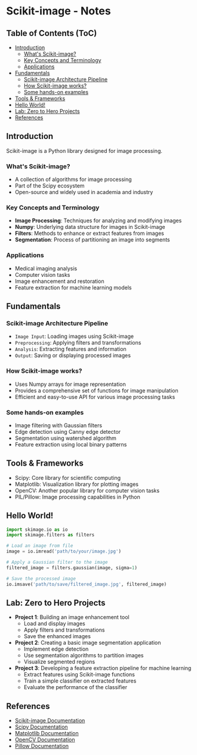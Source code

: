 # Scikit-image - Notes

## Table of Contents (ToC)
  - [Introduction](#introduction)
    - [What's Scikit-image?](#whats-scikit-image)
    - [Key Concepts and Terminology](#key-concepts-and-terminology)
    - [Applications](#applications)
  - [Fundamentals](#fundamentals)
    - [Scikit-image Architecture Pipeline](#scikit-image-architecture-pipeline)
    - [How Scikit-image works?](#how-scikit-image-works)
    - [Some hands-on examples](#some-hands-on-examples)
  - [Tools \& Frameworks](#tools--frameworks)
  - [Hello World!](#hello-world)
  - [Lab: Zero to Hero Projects](#lab-zero-to-hero-projects)
  - [References](#references)

## Introduction
Scikit-image is a Python library designed for image processing.

### What's Scikit-image?
- A collection of algorithms for image processing
- Part of the Scipy ecosystem
- Open-source and widely used in academia and industry

### Key Concepts and Terminology
- **Image Processing**: Techniques for analyzing and modifying images
- **Numpy**: Underlying data structure for images in Scikit-image
- **Filters**: Methods to enhance or extract features from images
- **Segmentation**: Process of partitioning an image into segments

### Applications
- Medical imaging analysis
- Computer vision tasks
- Image enhancement and restoration
- Feature extraction for machine learning models

## Fundamentals

### Scikit-image Architecture Pipeline
- `Image Input`: Loading images using Scikit-image
- `Preprocessing`: Applying filters and transformations
- `Analysis`: Extracting features and information
- `Output`: Saving or displaying processed images

### How Scikit-image works?
- Uses Numpy arrays for image representation
- Provides a comprehensive set of functions for image manipulation
- Efficient and easy-to-use API for various image processing tasks

### Some hands-on examples
- Image filtering with Gaussian filters
- Edge detection using Canny edge detector
- Segmentation using watershed algorithm
- Feature extraction using local binary patterns

## Tools & Frameworks
- Scipy: Core library for scientific computing
- Matplotlib: Visualization library for plotting images
- OpenCV: Another popular library for computer vision tasks
- PIL/Pillow: Image processing capabilities in Python

## Hello World!
```python
import skimage.io as io
import skimage.filters as filters

# Load an image from file
image = io.imread('path/to/your/image.jpg')

# Apply a Gaussian filter to the image
filtered_image = filters.gaussian(image, sigma=1)

# Save the processed image
io.imsave('path/to/save/filtered_image.jpg', filtered_image)
```

## Lab: Zero to Hero Projects
- **Project 1**: Building an image enhancement tool
  - Load and display images
  - Apply filters and transformations
  - Save the enhanced images
- **Project 2**: Creating a basic image segmentation application
  - Implement edge detection
  - Use segmentation algorithms to partition images
  - Visualize segmented regions
- **Project 3**: Developing a feature extraction pipeline for machine learning
  - Extract features using Scikit-image functions
  - Train a simple classifier on extracted features
  - Evaluate the performance of the classifier

## References
- [Scikit-image Documentation](https://scikit-image.org/docs/stable/)
- [Scipy Documentation](https://docs.scipy.org/doc/scipy/)
- [Matplotlib Documentation](https://matplotlib.org/stable/contents.html)
- [OpenCV Documentation](https://opencv.org/documentation/)
- [Pillow Documentation](https://pillow.readthedocs.io/en/stable/)
